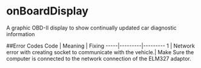 # onBoardDisplay
A graphic OBD-II display to show continually updated car diagnostic information

##Error Codes
Code | Meaning | Fixing
-----|---------|---------
1    | Network error with creating socket to communicate with the vehicle.| Make Sure the computer is connected to the network connection of the ELM327 adaptor.
